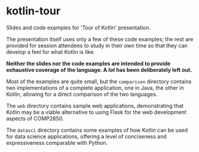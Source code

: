 # kotlin-tour

Slides and code examples for 'Tour of Kotlin' presentation.

The presentation itself uses only a few of these code examples; the rest are
provided for session attendees to study in their own time so that they can
develop a feel for what Kotlin is like.

**Neither the slides nor the code examples are intended to provide exhaustive
coverage of the language. A _lot_ has been deliberately left out.**

Most of the examples are quite small, but the `comparison` directory contains
two implementations of a complete application, one in Java, the other in
Kotlin, allowing for a direct comparison of the two languages.

The `web` directory contains sample web applications, demonstrating that
Kotlin may be a viable alternative to using Flask for the web development
aspects of COMP2850.

The `datasci` directory contains some examples of how Kotlin can be used
for data science applications, offering a level of conciseness and
expressiveness comparable with Python.

